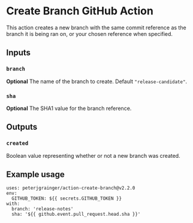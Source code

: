 # Create Branch GitHub Action

This action creates a new branch with the same commit reference as the branch it is being ran on, or your chosen reference when specified.

## Inputs

### `branch`

**Optional** The name of the branch to create. Default `"release-candidate"`.

### `sha`

**Optional** The SHA1 value for the branch reference.

## Outputs

### `created`

Boolean value representing whether or not a new branch was created.

## Example usage

```
uses: peterjgrainger/action-create-branch@v2.2.0
env:
  GITHUB_TOKEN: ${{ secrets.GITHUB_TOKEN }}
with:
  branch: 'release-notes'
  sha: '${{ github.event.pull_request.head.sha }}'
```
